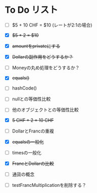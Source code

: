 # To Do リスト

- [ ] $5 + 10 CHF = $10 (レートが2:1の場合)
- [x] ~~$5 * 2 = $10~~
- [x] ~~amountをprivateにする~~
- [x] ~~Dollarの副作用をどうするか？~~
- [ ] Moneyの丸め処理をどうするか？
- [x] ~~equals()~~
- [ ] hashCode()
- [ ] nullとの等価性比較
- [ ] 他のオブジェクトとの等価性比較
- [x] ~~5 CHF * 2 = 10 CHF~~
- [ ] DollarとFrancの重複
- [x] ~~equalsの一般化~~
- [ ] timesの一般化
- [x] ~~FrancとDollarの比較~~
- [ ] 通貨の概念
- [ ] testFrancMultiplicationを削除する？

